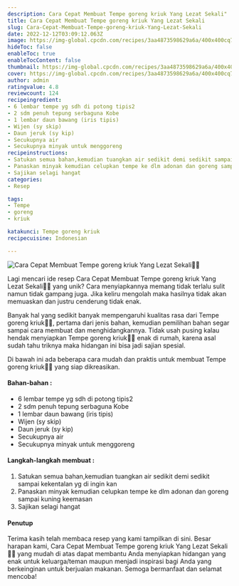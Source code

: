 ```yaml
---
description: Cara Cepat Membuat Tempe goreng kriuk Yang Lezat Sekali"
title: Cara Cepat Membuat Tempe goreng kriuk Yang Lezat Sekali
slug: Cara-Cepat-Membuat-Tempe-goreng-kriuk-Yang-Lezat-Sekali
date: 2022-12-12T03:09:12.063Z
image: https://img-global.cpcdn.com/recipes/3aa4873598629a6a/400x400cq70/photo.jpg
hideToc: false
enableToc: true
enableTocContent: false
thumbnail: https://img-global.cpcdn.com/recipes/3aa4873598629a6a/400x400cq70/photo.jpg
cover: https://img-global.cpcdn.com/recipes/3aa4873598629a6a/400x400cq70/photo.jpg
author: admin
ratingvalue: 4.8
reviewcount: 124
recipeingredient:
- 6 lembar tempe yg sdh di potong tipis2
- 2 sdm penuh tepung serbaguna Kobe
- 1 lembar daun bawang (iris tipis)
- Wijen (sy skip)
- Daun jeruk (sy kip)
- Secukupnya air
- Secukupnya minyak untuk menggoreng
recipeinstructions:
- Satukan semua bahan,kemudian tuangkan air sedikit demi sedikit sampai kekentalan yg di ingin kan
- Panaskan minyak kemudian celupkan tempe ke dlm adonan dan goreng sampai kuning keemasan
- Sajikan selagi hangat
categories:
- Resep

tags:
- Tempe
- goreng
- kriuk

katakunci: Tempe goreng kriuk
recipecuisine: Indonesian

---
```


![Cara Cepat Membuat Tempe goreng kriuk Yang Lezat Sekali👩‍🍳](https://img-global.cpcdn.com/recipes/3aa4873598629a6a/400x400cq70/photo.jpg)

Lagi mencari ide resep Cara Cepat Membuat Tempe goreng kriuk Yang Lezat Sekali👩‍🍳 yang unik? Cara menyiapkannya memang tidak terlalu sulit namun tidak gampang juga. Jika keliru mengolah maka hasilnya tidak akan memuaskan dan justru cenderung tidak enak.

Banyak hal yang sedikit banyak mempengaruhi kualitas rasa dari Tempe goreng kriuk👩‍🍳, pertama dari jenis bahan, kemudian pemilihan bahan segar sampai cara membuat dan menghidangkannya. Tidak usah pusing kalau hendak menyiapkan Tempe goreng kriuk👩‍🍳 enak di rumah, karena asal sudah tahu triknya maka hidangan ini bisa jadi sajian spesial.

Di bawah ini ada beberapa cara mudah dan praktis untuk membuat Tempe goreng kriuk👩‍🍳 yang siap dikreasikan.

<!--inarticleads1-->

#### Bahan-bahan :

- 6 lembar tempe yg sdh di potong tipis2
- 2 sdm penuh tepung serbaguna Kobe
- 1 lembar daun bawang (iris tipis)
- Wijen (sy skip)
- Daun jeruk (sy kip)
- Secukupnya air
- Secukupnya minyak untuk menggoreng

<!--inarticleads2-->

#### Langkah-langkah membuat :

1. Satukan semua bahan,kemudian tuangkan air sedikit demi sedikit sampai kekentalan yg di ingin kan
1. Panaskan minyak kemudian celupkan tempe ke dlm adonan dan goreng sampai kuning keemasan
1. Sajikan selagi hangat

#### Penutup

Terima kasih telah membaca resep yang kami tampilkan di sini. Besar harapan kami, Cara Cepat Membuat Tempe goreng kriuk Yang Lezat Sekali👩‍🍳 yang mudah di atas dapat membantu Anda menyiapkan hidangan yang enak untuk keluarga/teman maupun menjadi inspirasi bagi Anda yang berkeinginan untuk berjualan makanan. Semoga bermanfaat dan selamat mencoba!